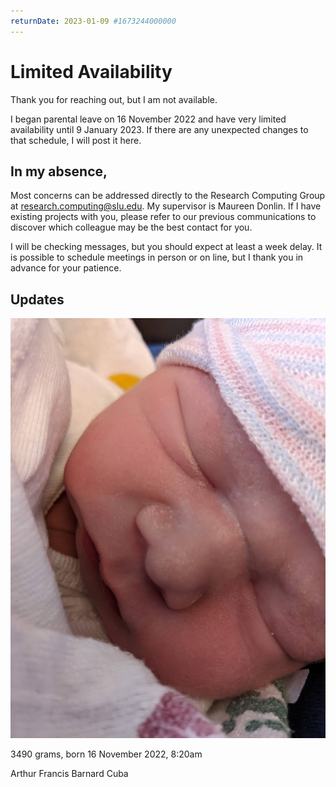 ```yaml
---
returnDate: 2023-01-09 #1673244000000
---
```


# Limited Availability

Thank you for reaching out, but I am not available.

I began parental leave on 16 November 2022 and have very limited availability until 9 January 2023. If there are any unexpected changes to that schedule, I will post it here.

## In my absence,

Most concerns can be addressed directly to the Research Computing Group at [research.computing@slu.edu](mailto:research.computing@slu.edu). My supervisor is Maureen Donlin. If I have existing projects with you, please refer to our previous communications to discover which colleague may be the best contact for you. 

I will be checking messages, but you should expect at least a week delay. It is possible to schedule meetings in person or on line, but I thank you in advance for your patience.

## Updates

![baby boy](./depiction.jpg)

3490 grams, born 16 November 2022, 8:20am

Arthur Francis Barnard Cuba
